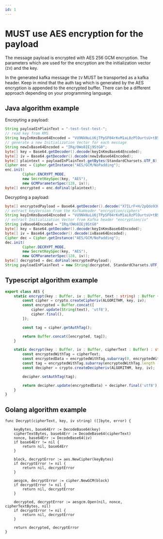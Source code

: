 ```yaml
---
id: 1
---
```


# MUST use AES encryption for the payload

The message payload is encrypted with AES 256 GCM encryption.
The parameters which are used for the encryption are the initialization vector (`IV`) 
and the key.

In the generated kafka message the `IV` MUST be transported as a kafka header.
Keep in mind that the auth tag which is generated by the AES encryption is appended
to the encrypted buffer. There can be a different approach depending on your programming language.

## Java algorithm example

Encrpyting a payload:

```java
String payloadInPlainText = "-test-test-test-";
// read key from KMS
String keyInKmsBase64Encoded = "VU9NkNuLU6jTPpSF04rKvM1aL0zPlOurtsU+tB5oABc=";
// generate a new Initialization Vector for each message
String newIvBase64Encoded = "IRq/OWo8IEj9StG0";
byte[] key = Base64.getDecoder().decode(keyInKmsBase64Encoded);
byte[] iv = Base64.getDecoder().decode(newIvBase64Encoded);
byte[] plaintext = payloadInPlainText.getBytes(StandardCharsets.UTF_8);
Cipher enc = Cipher.getInstance("AES/GCM/NoPadding");
enc.init(
        Cipher.ENCRYPT_MODE,
        new SecretKeySpec(key, "AES"),
        new GCMParameterSpec(128, iv));
byte[] encrypted = enc.doFinal(plaintext);
```

Decrypting a payload:

```java
byte[] encryptedPayload = Base64.getDecoder().decode("X7ILrF+H/2pQdo93U83rzkDn35Ezok6XPMRfTvDWstA=");
// extract keyVersion from the KafkaHeader "encryption/ciphers"
String keyInKmsBase64Encoded = "VU9NkNuLU6jTPpSF04rKvM1aL0zPlOurtsU+tB5oABc="
// extract Initialization Vector from Kafka header "encryption/iv"
String ivBase64Encoded = "IRq/OWo8IEj9StG0"
byte[] key = Base64.getDecoder().decode(keyInKmsBase64Encoded);
byte[] iv = Base64.getDecoder().decode(ivBase64Encoded);
Cipher dec = Cipher.getInstance("AES/GCM/NoPadding");
dec.init(
        Cipher.DECRYPT_MODE,
        new SecretKeySpec(key, "AES"),
        new GCMParameterSpec(128, iv));
byte[] decrypted = dec.doFinal(encryptedPayload);
String payloadInPlainText = new String(decrypted, StandardCharsets.UTF_8);
```

## Typescript algorithm example

```typescript
export class AES {
    static encrypt(key : Buffer, iv : Buffer, text : string) : Buffer {
        const cipher = crypto.createCipheriv(ALGORITHM, key, iv);
        const encrypted = Buffer.concat([
            cipher.update(String(text), 'utf8'),
            cipher.final(),
        ]);

        const tag = cipher.getAuthTag();

        return Buffer.concat([encrypted, tag]);
    }

    static decrypt(key : Buffer, iv : Buffer, cipherText : Buffer) : string {
        const encryptedWithTag = cipherText;
        const encryptedData = encryptedWithTag.subarray(0, encryptedWithTag.length - 16);
        const tag = encryptedWithTag.subarray(encryptedWithTag.length - 16, encryptedWithTag.length)
        const decipher = crypto.createDecipheriv(ALGORITHM, key, iv);

        decipher.setAuthTag(tag);

        return decipher.update(encryptedData) + decipher.final('utf8');
    }
}
```

## Golang algorithm example

```golang
func Decrypt(cipherText, key, iv string) ([]byte, error) {

	keyBytes, base64Err := DecodeBase64(key)
	cipherTextBytes, base64Err := DecodeBase64(cipherText)
	nonce, base64Err := DecodeBase64(iv)
	if base64Err != nil {
		return nil, base64Err
	}

	block, decryptError := aes.NewCipher(keyBytes)
	if decryptError != nil {
		return nil, decryptError
	}

	aesgcm, decryptError := cipher.NewGCM(block)
	if decryptError != nil {
		return nil, decryptError
	}

	decrypted, decryptError := aesgcm.Open(nil, nonce, cipherTextBytes, nil)
	if decryptError != nil {
		return nil, decryptError
	}

	return decrypted, decryptError
}

```